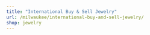 ```yaml
---
title: "International Buy & Sell Jewelry"
url: /milwaukee/international-buy-and-sell-jewelry/
shop: jewelry
---
```

